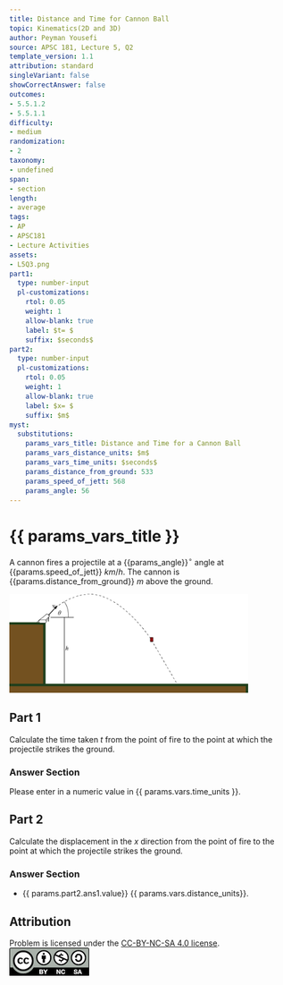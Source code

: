 ```yaml
---
title: Distance and Time for Cannon Ball
topic: Kinematics(2D and 3D)
author: Peyman Yousefi
source: APSC 181, Lecture 5, Q2
template_version: 1.1
attribution: standard
singleVariant: false
showCorrectAnswer: false
outcomes:
- 5.5.1.2
- 5.5.1.1
difficulty:
- medium
randomization:
- 2
taxonomy:
- undefined
span:
- section
length:
- average
tags:
- AP
- APSC181
- Lecture Activities
assets:
- L5Q3.png
part1:
  type: number-input
  pl-customizations:
    rtol: 0.05
    weight: 1
    allow-blank: true
    label: $t= $
    suffix: $seconds$
part2:
  type: number-input
  pl-customizations:
    rtol: 0.05
    weight: 1
    allow-blank: true
    label: $x= $
    suffix: $m$
myst:
  substitutions:
    params_vars_title: Distance and Time for a Cannon Ball
    params_vars_distance_units: $m$
    params_vars_time_units: $seconds$
    params_distance_from_ground: 533
    params_speed_of_jett: 568
    params_angle: 56
---
```

# {{ params_vars_title }}
A cannon fires a projectile at a {{params_angle}}$^{\circ}$ angle at {{params.speed_of_jett}} $km/h$. The cannon is {{params.distance_from_ground}} $m$ above the ground.

<img src="L5Q3.png" width=85%>

## Part 1

Calculate the time taken $t$ from the point of fire to the point at which the projectile strikes the ground.

### Answer Section

Please enter in a numeric value in {{ params.vars.time_units }}.

## Part 2

Calculate the displacement in the $x$ direction from the point of fire to the point at which the projectile strikes the ground.

### Answer Section

- {{ params.part2.ans1.value}} {{ params.vars.distance_units}}.

## Attribution

Problem is licensed under the [CC-BY-NC-SA 4.0 license](https://creativecommons.org/licenses/by-nc-sa/4.0/).<br> ![The Creative Commons 4.0 license requiring attribution-BY, non-commercial-NC, and share-alike-SA license.](https://raw.githubusercontent.com/firasm/bits/master/by-nc-sa.png)